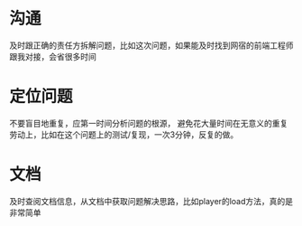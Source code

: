 # 沟通

及时跟正确的责任方拆解问题，比如这次问题，如果能及时找到网宿的前端工程师跟我对接，会省很多时间

# 定位问题

不要盲目地重复，应第一时间分析问题的根源， 避免花大量时间在无意义的重复劳动上，比如在这个问题上的测试/复现，一次3分钟，反复的做。

# 文档

及时查阅文档信息，从文档中获取问题解决思路，比如player的load方法，真的是非常简单